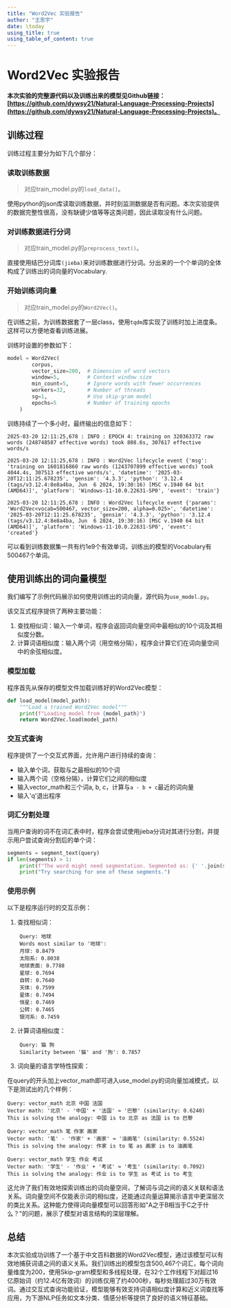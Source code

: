 ```yaml
---
title: "Word2Vec 实验报告"
author: "王思宇"
date: \today
using_title: true
using_table_of_content: true
---
```


# Word2Vec 实验报告

**本次实验的完整源代码以及训练出来的模型见Github链接：<br>[https://github.com/dywsy21/Natural-Language-Processing-Projects](https://github.com/dywsy21/Natural-Language-Processing-Projects)。**

## 训练过程

训练过程主要分为如下几个部分：

### 读取训练数据

> 对应train_model.py的`load_data()`。

使用python的json库读取训练数据，并时刻监测数据是否有问题。本次实验提供的数据完整性很高，没有缺键少值等等这类问题，因此读取没有什么问题。

### 对训练数据进行分词

> 对应train_model.py的`preprocess_text()`。

直接使用结巴分词库`(jieba)`来对训练数据进行分词。分出来的一个个单词的全体构成了训练出的词向量的Vocabulary.

### 开始训练词向量

> 对应train_model.py的`Word2Vec()`。

在训练之前，为训练数据套了一层class，使用`tqdm`库实现了训练时加上进度条。这样可以方便地查看训练进展。

训练时设置的参数如下：

```python
model = Word2Vec(
        corpus, 
        vector_size=200,  # Dimension of word vectors
        window=5,         # Context window size
        min_count=5,      # Ignore words with fewer occurrences
        workers=32,       # Number of threads
        sg=1,             # Use skip-gram model
        epochs=5          # Number of training epochs
    )
```

训练持续了一个多小时，最终输出的信息如下：

```
2025-03-20 12:11:25,678 : INFO : EPOCH 4: training on 320363372 raw words (248748587 effective words) took 808.6s, 307617 effective words/s

2025-03-20 12:11:25,678 : INFO : Word2Vec lifecycle event {'msg': 'training on 1601816860 raw words (1243707899 effective words) took 4044.4s, 307513 effective words/s', 'datetime': '2025-03-20T12:11:25.678235', 'gensim': '4.3.3', 'python': '3.12.4 (tags/v3.12.4:8e8a4ba, Jun  6 2024, 19:30:16) [MSC v.1940 64 bit (AMD64)]', 'platform': 'Windows-11-10.0.22631-SP0', 'event': 'train'}

2025-03-20 12:11:25,678 : INFO : Word2Vec lifecycle event {'params': 'Word2Vec<vocab=500467, vector_size=200, alpha=0.025>', 'datetime': '2025-03-20T12:11:25.678235', 'gensim': '4.3.3', 'python': '3.12.4 (tags/v3.12.4:8e8a4ba, Jun  6 2024, 19:30:16) [MSC v.1940 64 bit (AMD64)]', 'platform': 'Windows-11-10.0.22631-SP0', 'event': 'created'}    
```

可以看到训练数据集一共有约1e9个有效单词，训练出的模型的Vocabulary有500467个单词。

## 使用训练出的词向量模型

我们编写了示例代码展示如何使用训练出的词向量，源代码为`use_model.py`。

该交互式程序提供了两种主要功能：

1. 查找相似词：输入一个单词，程序会返回词向量空间中最相似的10个词及其相似度分数。
2. 计算词语相似度：输入两个词（用空格分隔），程序会计算它们在词向量空间中的余弦相似度。

### 模型加载

程序首先从保存的模型文件加载训练好的Word2Vec模型：

```python
def load_model(model_path):
    """Load a trained Word2Vec model"""
    print(f"Loading model from {model_path}")
    return Word2Vec.load(model_path)
```

### 交互式查询

程序提供了一个交互式界面，允许用户进行持续的查询：

- 输入单个词，获取与之最相似的10个词
- 输入两个词（空格分隔），计算它们之间的相似度
- 输入vector_math和三个词a, b, c，计算与`a - b + c`最近的词向量
- 输入'q'退出程序

### 词汇分割处理

当用户查询的词不在词汇表中时，程序会尝试使用jieba分词对其进行分割，并提示用户尝试查询分割后的单个词：

```python
segments = segment_text(query)
if len(segments) > 1:
    print(f"The word might need segmentation. Segmented as: {' '.join(segments)}")
    print("Try searching for one of these segments.")
```

### 使用示例

以下是程序运行时的交互示例：

1. 查找相似词：
```
    Query: 地球
    Words most similar to '地球':
    月球: 0.8479
    太阳系: 0.8038
    地球表面: 0.7788
    星球: 0.7694
    自转: 0.7640
    天体: 0.7599
    星体: 0.7494
    恒星: 0.7469
    公转: 0.7465
    银河系: 0.7459
```

2. 计算词语相似度：
```
    Query: 猫 狗
    Similarity between '猫' and '狗': 0.7857
```

3. 词向量的语言学特性探索：

在query的开头加上vector_math即可进入use_model.py的词向量加减模式，以下是测试出的几个样例：

```
Query: vector_math 北京 中国 法国
Vector math: '北京' - '中国' + '法国' ≈ '巴黎' (similarity: 0.6240)
This is solving the analogy: 中国 is to 北京 as 法国 is to 巴黎

Query: vector_math 笔 作家 画家
Vector math: '笔' - '作家' + '画家' ≈ '油画笔' (similarity: 0.5524)
This is solving the analogy: 作家 is to 笔 as 画家 is to 油画笔

Query: vector_math 学生 作业 考试
Vector math: '学生' - '作业' + '考试' ≈ '考生' (similarity: 0.7092)
This is solving the analogy: 作业 is to 学生 as 考试 is to 考生
```

这允许了我们有效地探索训练出的词向量空间，了解词与词之间的语义关联和语法关系。词向量空间不仅能表示词的相似度，还能通过向量运算揭示语言中更深层次的类比关系。这种能力使得词向量模型可以回答形如"A之于B相当于C之于什么？"的问题，展示了模型对语言结构的深层理解。

## 总结

本次实验成功训练了一个基于中文百科数据的Word2Vec模型，通过该模型可以有效地捕获词语之间的语义关系。我们训练出的模型包含500,467个词汇，每个词向量维度为200，使用Skip-gram模型和多线程处理，在32个工作线程下对超过16亿原始词（约12.4亿有效词）的训练仅用了约4000秒，每秒处理超过30万有效词。通过交互式查询功能验证，模型能够有效支持词语相似度计算和近义词查找等应用，为下游NLP任务如文本分类、情感分析等提供了良好的语义特征基础。
